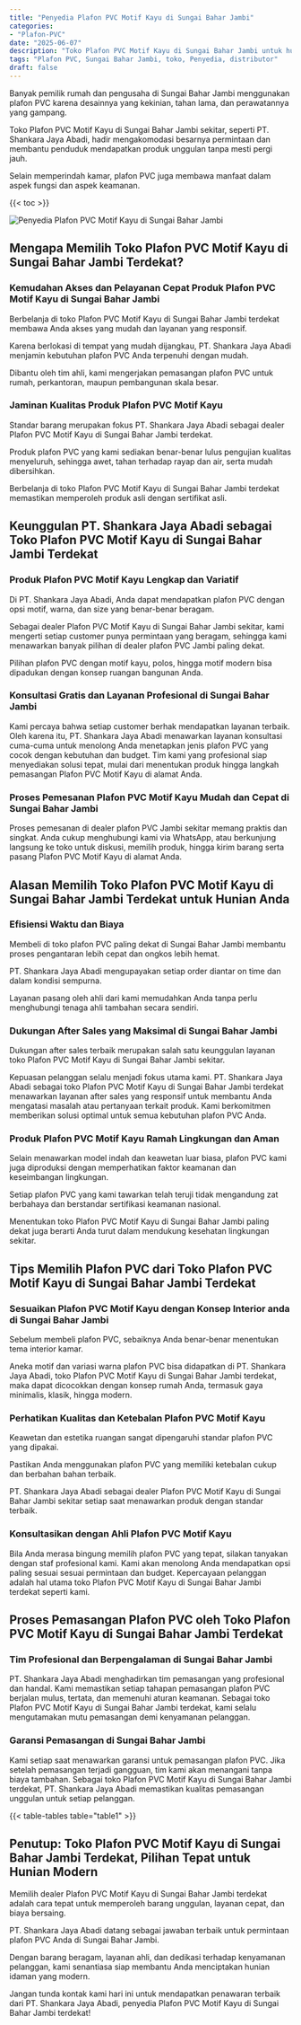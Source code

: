 ```yaml
---
title: "Penyedia Plafon PVC Motif Kayu di Sungai Bahar Jambi"
categories: 
- "Plafon-PVC"
date: "2025-06-07"
description: "Toko Plafon PVC Motif Kayu di Sungai Bahar Jambi untuk hunian, office, serta toko. Material berkualitas, pilihan motif, variasi warna menarik, dengan servis instalasi dikerjakan oleh teknisi ahli serta garansi resmi!|Layanan penyediaan Plafon PVC Motif Kayu di Sungai Bahar Jambi bagi kebutuhan hunian, perkantoran, maupun gerai, beserta plafon unggulan dan instalasi oleh tenaga ahli berpengalaman dan kepastian resmi.|Solusi Plafon PVC Motif Kayu di Sungai Bahar Jambi yang terbukti untuk rumah, kantor, serta ritel, dengan produk berkualitas dan instalasi dikerjakan oleh tenaga ahli profesional serta garansi resmi.|Distribusi Plafon PVC Motif Kayu di Sungai Bahar Jambi bagi rumah, perkantoran, dan toko, beserta plafon terbaik dan pemasangan ditangani oleh tenaga ahli ahli, disertai dengan jaminan resmi.}"
tags: "Plafon PVC, Sungai Bahar Jambi, toko, Penyedia, distributor"
draft: false
---
```


Banyak pemilik rumah dan pengusaha di Sungai Bahar Jambi menggunakan plafon PVC karena desainnya yang kekinian, tahan lama, dan perawatannya yang gampang.

Toko Plafon PVC Motif Kayu di Sungai Bahar Jambi sekitar, seperti PT. Shankara Jaya Abadi, hadir mengakomodasi besarnya permintaan dan membantu penduduk mendapatkan produk unggulan tanpa mesti pergi jauh.

Selain memperindah kamar, plafon PVC juga membawa manfaat dalam aspek fungsi dan aspek keamanan.

{{< toc >}}

![Penyedia Plafon PVC Motif Kayu di Sungai Bahar Jambi](/images/Plafon-PVC/Penyedia-Plafon-PVC-Motif-Kayu-di-Sungai-Bahar-Jambi.png)


## Mengapa Memilih Toko Plafon PVC Motif Kayu di Sungai Bahar Jambi Terdekat?

### Kemudahan Akses dan Pelayanan Cepat Produk Plafon PVC Motif Kayu di Sungai Bahar Jambi

Berbelanja di toko Plafon PVC Motif Kayu di Sungai Bahar Jambi terdekat membawa Anda akses yang mudah dan layanan yang responsif.

Karena berlokasi di tempat yang mudah dijangkau, PT. Shankara Jaya Abadi menjamin kebutuhan plafon PVC Anda terpenuhi dengan mudah.

Dibantu oleh tim ahli, kami mengerjakan pemasangan plafon PVC untuk rumah, perkantoran, maupun pembangunan skala besar.

### Jaminan Kualitas Produk Plafon PVC Motif Kayu

Standar barang merupakan fokus PT. Shankara Jaya Abadi sebagai dealer Plafon PVC Motif Kayu di Sungai Bahar Jambi terdekat.

Produk plafon PVC yang kami sediakan benar-benar lulus pengujian kualitas menyeluruh, sehingga awet, tahan terhadap rayap dan air, serta mudah dibersihkan.

Berbelanja di toko Plafon PVC Motif Kayu di Sungai Bahar Jambi terdekat memastikan memperoleh produk asli dengan sertifikat asli.

## Keunggulan PT. Shankara Jaya Abadi sebagai Toko Plafon PVC Motif Kayu di Sungai Bahar Jambi Terdekat

### Produk Plafon PVC Motif Kayu Lengkap dan Variatif

Di PT. Shankara Jaya Abadi, Anda dapat mendapatkan plafon PVC dengan opsi motif, warna, dan size yang benar-benar beragam.

Sebagai dealer Plafon PVC Motif Kayu di Sungai Bahar Jambi sekitar, kami mengerti setiap customer punya permintaan yang beragam, sehingga kami menawarkan banyak pilihan di dealer plafon PVC Jambi paling dekat.

Pilihan plafon PVC dengan motif kayu, polos, hingga motif modern bisa dipadukan dengan konsep ruangan bangunan Anda.

### Konsultasi Gratis dan Layanan Profesional di Sungai Bahar Jambi

Kami percaya bahwa setiap customer berhak mendapatkan layanan terbaik. Oleh karena itu, PT. Shankara Jaya Abadi menawarkan layanan konsultasi cuma-cuma untuk menolong Anda menetapkan jenis plafon PVC yang cocok dengan kebutuhan dan budget. Tim kami yang profesional siap menyediakan solusi tepat, mulai dari menentukan produk hingga langkah pemasangan Plafon PVC Motif Kayu di alamat Anda.

### Proses Pemesanan Plafon PVC Motif Kayu Mudah dan Cepat di Sungai Bahar Jambi

Proses pemesanan di dealer plafon PVC Jambi sekitar memang praktis dan singkat. Anda cukup menghubungi kami via WhatsApp, atau berkunjung langsung ke toko untuk diskusi, memilih produk, hingga kirim barang serta pasang Plafon PVC Motif Kayu di alamat Anda.

## Alasan Memilih Toko Plafon PVC Motif Kayu di Sungai Bahar Jambi Terdekat untuk Hunian Anda

### Efisiensi Waktu dan Biaya

Membeli di toko plafon PVC paling dekat di Sungai Bahar Jambi membantu proses pengantaran lebih cepat dan ongkos lebih hemat.

PT. Shankara Jaya Abadi mengupayakan setiap order diantar on time dan dalam kondisi sempurna.

Layanan pasang oleh ahli dari kami memudahkan Anda tanpa perlu menghubungi tenaga ahli tambahan secara sendiri.

### Dukungan After Sales yang Maksimal di Sungai Bahar Jambi

Dukungan after sales terbaik merupakan salah satu keunggulan layanan toko Plafon PVC Motif Kayu di Sungai Bahar Jambi sekitar.

Kepuasan pelanggan selalu menjadi fokus utama kami. PT. Shankara Jaya Abadi sebagai toko Plafon PVC Motif Kayu di Sungai Bahar Jambi terdekat menawarkan layanan after sales yang responsif untuk membantu Anda mengatasi masalah atau pertanyaan terkait produk. Kami berkomitmen memberikan solusi optimal untuk semua kebutuhan plafon PVC Anda.

### Produk Plafon PVC Motif Kayu Ramah Lingkungan dan Aman

Selain menawarkan model indah dan keawetan luar biasa, plafon PVC kami juga diproduksi dengan memperhatikan faktor keamanan dan keseimbangan lingkungan.

Setiap plafon PVC yang kami tawarkan telah teruji tidak mengandung zat berbahaya dan berstandar sertifikasi keamanan nasional.

Menentukan toko Plafon PVC Motif Kayu di Sungai Bahar Jambi paling dekat juga berarti Anda turut dalam mendukung kesehatan lingkungan sekitar.

## Tips Memilih Plafon PVC dari Toko Plafon PVC Motif Kayu di Sungai Bahar Jambi Terdekat

### Sesuaikan Plafon PVC Motif Kayu dengan Konsep Interior anda di Sungai Bahar Jambi

Sebelum membeli plafon PVC, sebaiknya Anda benar-benar menentukan tema interior kamar.

Aneka motif dan variasi warna plafon PVC bisa didapatkan di PT. Shankara Jaya Abadi, toko Plafon PVC Motif Kayu di Sungai Bahar Jambi terdekat, maka dapat dicocokkan dengan konsep rumah Anda, termasuk gaya minimalis, klasik, hingga modern.

### Perhatikan Kualitas dan Ketebalan Plafon PVC Motif Kayu

Keawetan dan estetika ruangan sangat dipengaruhi standar plafon PVC yang dipakai.

Pastikan Anda menggunakan plafon PVC yang memiliki ketebalan cukup dan berbahan bahan terbaik.

PT. Shankara Jaya Abadi sebagai dealer Plafon PVC Motif Kayu di Sungai Bahar Jambi sekitar setiap saat menawarkan produk dengan standar terbaik.

### Konsultasikan dengan Ahli Plafon PVC Motif Kayu

Bila Anda merasa bingung memilih plafon PVC yang tepat, silakan tanyakan dengan staf profesional kami. Kami akan menolong Anda mendapatkan opsi paling sesuai sesuai permintaan dan budget. Kepercayaan pelanggan adalah hal utama toko Plafon PVC Motif Kayu di Sungai Bahar Jambi terdekat seperti kami.

## Proses Pemasangan Plafon PVC oleh Toko Plafon PVC Motif Kayu di Sungai Bahar Jambi Terdekat

### Tim Profesional dan Berpengalaman di Sungai Bahar Jambi

PT. Shankara Jaya Abadi menghadirkan tim pemasangan yang profesional dan handal. Kami memastikan setiap tahapan pemasangan plafon PVC berjalan mulus, tertata, dan memenuhi aturan keamanan. Sebagai toko Plafon PVC Motif Kayu di Sungai Bahar Jambi terdekat, kami selalu mengutamakan mutu pemasangan demi kenyamanan pelanggan.

### Garansi Pemasangan di Sungai Bahar Jambi

Kami setiap saat menawarkan garansi untuk pemasangan plafon PVC. Jika setelah pemasangan terjadi gangguan, tim kami akan menangani tanpa biaya tambahan. Sebagai toko Plafon PVC Motif Kayu di Sungai Bahar Jambi terdekat, PT. Shankara Jaya Abadi memastikan kualitas pemasangan unggulan untuk setiap pelanggan.

{{< table-tables table="table1" >}}

## Penutup: Toko Plafon PVC Motif Kayu di Sungai Bahar Jambi Terdekat, Pilihan Tepat untuk Hunian Modern

Memilih dealer Plafon PVC Motif Kayu di Sungai Bahar Jambi terdekat adalah cara tepat untuk memperoleh barang unggulan, layanan cepat, dan biaya bersaing.

PT. Shankara Jaya Abadi datang sebagai jawaban terbaik untuk permintaan plafon PVC Anda di Sungai Bahar Jambi.

Dengan barang beragam, layanan ahli, dan dedikasi terhadap kenyamanan pelanggan, kami senantiasa siap membantu Anda menciptakan hunian idaman yang modern.

Jangan tunda kontak kami hari ini untuk mendapatkan penawaran terbaik dari PT. Shankara Jaya Abadi, penyedia Plafon PVC Motif Kayu di Sungai Bahar Jambi terdekat!